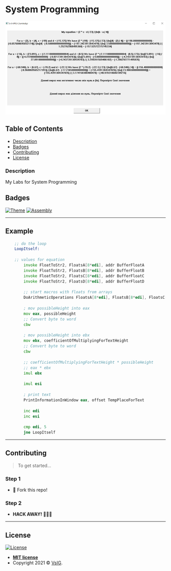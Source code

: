 # System Programming

<p align="center">
  <img src="https://github.com/VsIG-official/System-Programming/blob/master/Labs/MASM.png" data-canonical-src="https://github.com/VsIG-official/System-Programming/blob/master/Labs/MASM.png" width="600" />
</p>

## Table of Contents

- [Description](#description)
- [Badges](#badges)
- [Contributing](#contributing)
- [License](#license)

### Description

My Labs for System Programming

## Badges

[![Theme](https://img.shields.io/badge/Theme-SysProg-blue)](https://img.shields.io/badge/Theme-SysProg-blue)
[![Assembly](https://img.shields.io/badge/Assembly-MASM-blue)](https://img.shields.io/badge/Assembly-MASM-blue)

---

## Example

```asm
	;; do the loop
	LoopItself:

	;; values for equation
        invoke FloatToStr2, FloatsA[8*edi], addr BufferFloatA
        invoke FloatToStr2, FloatsB[8*edi], addr BufferFloatB
        invoke FloatToStr2, FloatsC[8*edi], addr BufferFloatC
        invoke FloatToStr2, FloatsD[8*edi], addr BufferFloatD

        ;; start macros with floats from arrays
        DoArithmeticOperations FloatsA[8*edi], FloatsB[8*edi], FloatsC[8*edi], FloatsD[8*edi]
        
        ; mov possibleHeight into eax
        mov eax, possibleHeight
        ;; Convert byte to word
        cbw
        
        ; mov possibleHeight into ebx
        mov ebx, coefficientOfMultiplyingForTextHeight
        ;; Convert byte to word
        cbw
        
        ;; coefficientOfMultiplyingForTextHeight * possibleHeight
        ;; eax * ebx
        imul ebx

        imul esi
        
        ; print text
        PrintInformationInWindow eax, offset TempPlaceForText
        
        inc edi
        inc esi
        
        cmp edi, 5
        jne LoopItself

```

---

## Contributing

> To get started...

### Step 1

- 🍴 Fork this repo!

### Step 2

- **HACK AWAY!** 🔨🔨🔨

---

## License

[![License](http://img.shields.io/:license-mit-blue.svg?style=flat-square)](http://badges.mit-license.org)

- **[MIT license](http://opensource.org/licenses/mit-license.php)**
- Copyright 2021 © <a href="https://github.com/VsIG-official" target="_blank">VsIG</a>.
